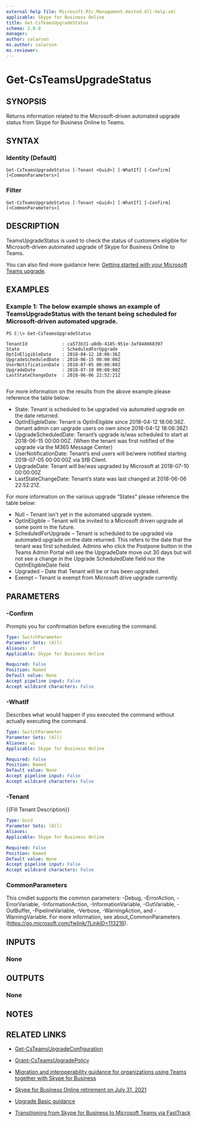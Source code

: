 ```yaml
---
external help file: Microsoft.Rtc.Management.Hosted.dll-help.xml
applicable: Skype for Business Online
title: Get-CsTeamsUpgradeStatus
schema: 2.0.0
manager: 
author: salarson
ms.author: salarson
ms.reviewer: 
---
```


# Get-CsTeamsUpgradeStatus

## SYNOPSIS
Returns information related to the Microsoft-driven automated upgrade status from Skype for Business Online to Teams. 


## SYNTAX

### Identity (Default)
```
Get-CsTeamsUpgradeStatus [-Tenant <Guid>] [-WhatIf] [-Confirm] [<CommonParameters>]
```

### Filter
```
Get-CsTeamsUpgradeStatus [-Tenant <Guid>] [-WhatIf] [-Confirm] [<CommonParameters>]
```

## DESCRIPTION
TeamsUpgradeStatus is used to check the status of customers eligible for Microsoft-driven automated upgrade of Skype for Business Online to Teams. 

You can also find more guidance here: [Getting started with your Microsoft Teams upgrade](https://docs.microsoft.com/MicrosoftTeams/upgrade-start-here).

## EXAMPLES

### Example 1: The below example shows an example of TeamsUpgradeStatus with the tenant being scheduled for Microsoft-driven automated upgrade.
```
PS C:\> Get-CsTeamsUpgradeStatus

TenantId             : ca573b31-a0db-4185-951e-3af848668397
State                : ScheduledForUpgrade
OptInEligibleDate    : 2018-04-12 18:06:36Z
UpgradeScheduledDate : 2018-06-15 00:00:00Z
UserNotificationDate : 2018-07-05 00:00:00Z
UpgradeDate          : 2018-07-10 00:00:00Z
LastStateChangeDate  : 2018-06-06 22:52:21Z


```

For more information on the results from the above example please reference the table below:
	
*   State:      Tenant is scheduled to be upgraded via automated upgrade on the date returned.
*   OptInEligbleDate:      Tenant is OptInEligible since 2018-04-12 18:06:36Z. (tenant admin can upgrade users on own since 2018-04-12 18:06:36Z)
*   UpgradeScheduledDate:     Tenant’s upgrade is/was scheduled to start at 2018-06-15 00:00:00Z. (When the tenant was first notified of the upgrade via the M365 Message Center)
*   UserNotificationDate:   Tenant’s end users will be/were notified starting 2018-07-05 00:00:00Z via SfB Client. 
*   UpgradeDate:     Tenant will be/was upgraded by Microsoft at 2018-07-10 00:00:00Z
*   LastStateChangeDate:  Tenant’s state was last changed at 2018-06-06 22:52:21Z. 

For more information on the various upgrade “States” please reference the table below: 

*   Null – Tenant isn't yet in the automated upgrade system.
*   OptInEligible – Tenant will be invited to a Microsoft driven upgrade at some point in the future.  
*   ScheduledForUpgrade – Tenant is scheduled to be upgraded via automated upgrade on the date returned. This refers to the date that the tenant was first scheduled. Admins who click the Postpone button in the Teams Admin Portal will see the UpgradeDate move out 30 days but will not see a change in the Upgrade ScheduledDate field nor the OptInEligibleDate field.
*   Upgraded – Date that Tenant will be or has been upgraded.
*   Exempt – Tenant is exempt from Microsoft drive upgrade currently.


## PARAMETERS

### -Confirm
Prompts you for confirmation before executing the command.

```yaml
Type: SwitchParameter
Parameter Sets: (All)
Aliases: cf
Applicable: Skype for Business Online

Required: False
Position: Named
Default value: None
Accept pipeline input: False
Accept wildcard characters: False
```

### -WhatIf
Describes what would happen if you executed the command without actually executing the command.

```yaml
Type: SwitchParameter
Parameter Sets: (All)
Aliases: wi
Applicable: Skype for Business Online

Required: False
Position: Named
Default value: None
Accept pipeline input: False
Accept wildcard characters: False
```

### -Tenant
{{Fill Tenant Description}}

```yaml
Type: Guid
Parameter Sets: (All)
Aliases: 
Applicable: Skype for Business Online

Required: False
Position: Named
Default value: None
Accept pipeline input: False
Accept wildcard characters: False
```

### CommonParameters
This cmdlet supports the common parameters: -Debug, -ErrorAction, -ErrorVariable, -InformationAction, -InformationVariable, -OutVariable, -OutBuffer, -PipelineVariable, -Verbose, -WarningAction, and -WarningVariable.
For more information, see about_CommonParameters (https://go.microsoft.com/fwlink/?LinkID=113216).

## INPUTS

### None

## OUTPUTS

### None
## NOTES

## RELATED LINKS

* [Get-CsTeamsUpgradeConfiguration](Get-CsTeamsUpgradeConfiguration.md)

* [Grant-CsTeamsUpgradePolicy](Grant-CsTeamsUpgradePolicy.md)

* [Migration and interoperability guidance for organizations using Teams together with Skype for Business](https://docs.microsoft.com/MicrosoftTeams/migration-interop-guidance-for-teams-with-skype)

* [Skype for Business Online retirement on July 31, 2021](https://support.microsoft.com/en-us/help/4511540/retirement-of-skype-for-business-online)

* [Upgrade Basic guidance](https://docs.microsoft.com/en-us/MicrosoftTeams/upgrade-basic)

* [Transitioning from Skype for Business to Microsoft Teams via FastTrack](https://www.microsoft.com/en-us/fasttrack/skype-for-business-transition-to-teams?rtc=1
)
